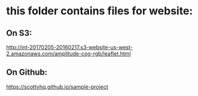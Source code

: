 # this folder contains files for website:

## On S3:
http://int-20170205-20160217.s3-website-us-west-2.amazonaws.com/amplitude-cog-rgb/leaflet.html

## On Github:
https://scottyhq.github.io/sample-project
